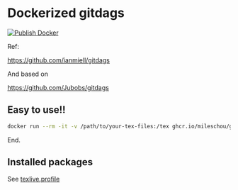 # Dockerized gitdags

[![Publish Docker](https://github.com/MilesChou/docker-gitdags/actions/workflows/registry.yml/badge.svg)](https://github.com/MilesChou/docker-gitdags/actions/workflows/registry.yml)

Ref:

https://github.com/ianmiell/gitdags

And based on

https://github.com/Jubobs/gitdags

## Easy to use!!

```bash
docker run --rm -it -v /path/to/your-tex-files:/tex ghcr.io/mileschou/gitdags
```

End.

## Installed packages

See [texlive.profile](texlive.profile)
